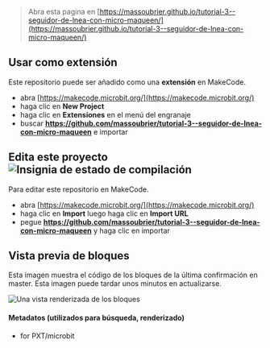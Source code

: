 
> Abra esta pagina en [https://massoubrier.github.io/tutorial-3--seguidor-de-lnea-con-micro-maqueen/](https://massoubrier.github.io/tutorial-3--seguidor-de-lnea-con-micro-maqueen/)

## Usar como extensión

Este repositorio puede ser añadido como una **extensión** en MakeCode.

* abra [https://makecode.microbit.org/](https://makecode.microbit.org/)
* haga clic en **New Project**
* haga clic en **Extensiones** en el menú del engranaje
* buscar **https://github.com/massoubrier/tutorial-3--seguidor-de-lnea-con-micro-maqueen** e importar

## Edita este proyecto ![Insignia de estado de compilación](https://github.com/massoubrier/tutorial-3--seguidor-de-lnea-con-micro-maqueen/workflows/MakeCode/badge.svg)

Para editar este repositorio en MakeCode.

* abra [https://makecode.microbit.org/](https://makecode.microbit.org/)
* haga clic en **Import** luego haga clic en **Import URL**
* pegue **https://github.com/massoubrier/tutorial-3--seguidor-de-lnea-con-micro-maqueen** y haga clic en importar

## Vista previa de bloques

Esta imagen muestra el código de los bloques de la última confirmación en master.
Esta imagen puede tardar unos minutos en actualizarse.

![Una vista renderizada de los bloques](https://github.com/massoubrier/tutorial-3--seguidor-de-lnea-con-micro-maqueen/raw/master/.github/makecode/blocks.png)

#### Metadatos (utilizados para búsqueda, renderizado)

* for PXT/microbit
<script src="https://makecode.com/gh-pages-embed.js"></script><script>makeCodeRender("{{ site.makecode.home_url }}", "{{ site.github.owner_name }}/{{ site.github.repository_name }}");</script>
